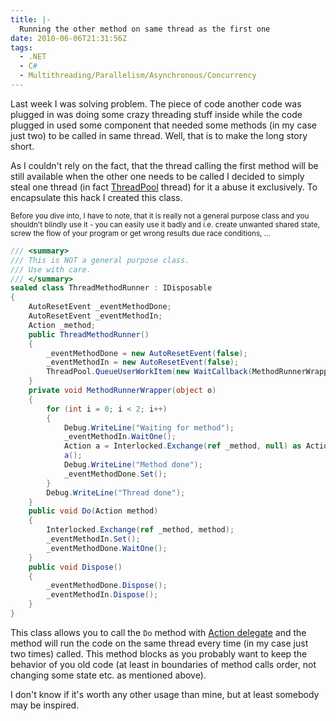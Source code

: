 ```yaml
---
title: |-
  Running the other method on same thread as the first one
date: 2010-06-06T21:31:56Z
tags:
  - .NET
  - C#
  - Multithreading/Parallelism/Asynchronous/Concurrency
---
```

Last week I was solving problem. The piece of code another code was plugged in was doing some crazy threading stuff inside while the code plugged in used some component that needed some methods (in my case just two) to be called in same thread. Well, that is to make the long story short.

As I couldn't rely on the fact, that the thread calling the first method will be still available when the other one needs to be called I decided to simply steal one thread (in fact [ThreadPool][1] thread) for it a abuse it exclusively. To encapsulate this hack I created this class.

<small>Before you dive into, I have to note, that it is really not a general purpose class and you shouldn't blindly use it - you can easily use it badly and i.e. create unwanted shared state, screw the flow of your program or get wrong results due race conditions, ...</small>

```csharp
/// <summary>
/// This is NOT a general purpose class.
/// Use with care.
/// </summary>
sealed class ThreadMethodRunner : IDisposable
{
	AutoResetEvent _eventMethodDone;
	AutoResetEvent _eventMethodIn;
	Action _method;
	public ThreadMethodRunner()
	{
		_eventMethodDone = new AutoResetEvent(false);
		_eventMethodIn = new AutoResetEvent(false);
		ThreadPool.QueueUserWorkItem(new WaitCallback(MethodRunnerWrapper), null);
	}
	private void MethodRunnerWrapper(object o)
	{
		for (int i = 0; i < 2; i++)
		{
			Debug.WriteLine("Waiting for method");
			_eventMethodIn.WaitOne();
			Action a = Interlocked.Exchange(ref _method, null) as Action;
			a();
			Debug.WriteLine("Method done");
			_eventMethodDone.Set();
		}
		Debug.WriteLine("Thread done");
	}
	public void Do(Action method)
	{
		Interlocked.Exchange(ref _method, method);
		_eventMethodIn.Set();
		_eventMethodDone.WaitOne();
	}
	public void Dispose()
	{
		_eventMethodDone.Dispose();
		_eventMethodIn.Dispose();
	}
}
```

This class allows you to call the `Do` method with [Action delegate][2] and the method will run the code on the same thread every time (in my case just two times) called. This method blocks as you probably want to keep the behavior of you old code (at least in boundaries of method calls order, not changing some state etc. as mentioned above).

I don't know if it's worth any other usage than mine, but at least somebody may be inspired.

[1]: http://msdn.microsoft.com/en-us/library/4yd16hza.aspx
[2]: http://msdn.microsoft.com/en-us/library/system.action.aspx
